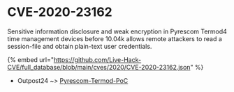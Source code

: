 # CVE-2020-23162

Sensitive information disclosure and weak encryption in Pyrescom Termod4 time management devices before 10.04k allows remote attackers to read a session-file and obtain plain-text user credentials.

{% embed url="https://github.com/Live-Hack-CVE/full_database/blob/main/cves/2020/CVE-2020-23162.json" %}


* Outpost24 ~> [Pyrescom-Termod-PoC](https://zeste.alice-snow.ru/2020/database/cve-2020-23162/pyrescom-termod-poc-outpost24)